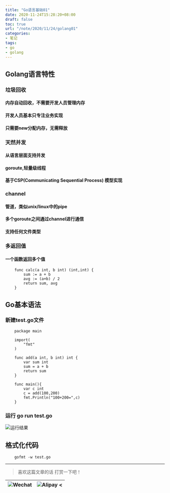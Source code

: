 ```yaml
---
title: "Go语言基础01"
date: 2020-11-24T15:28:20+08:00
draft: false
toc: true
url: "/note/2020/11/24/golang01"
categories: 
- 笔记
tags: 
- go
- golang
---
```

## Golang语言特性
### 垃圾回收
#### 内存自动回收，不需要开发人员管理内存   
#### 开发人员基本只专注业务实现   
#### 只需要new分配内存，无需释放   
###  天然并发  
#### 从语言层面支持并发   
#### goroute,轻量级线程      
#### 基于CSP(Communicating Sequential Process) 模型实现   
### channel  
#### 管道，类似unix/linux中的pipe   
#### 多个goroute之间通过channel进行通信   
#### 支持任何文件类型  
### 多返回值   
#### 一个函数返回多个值   
```
    func calc(a int, b int) (int,int) {
        sum := a + b
        avg := (a+b) / 2
        return sum, avg
    }
``` 
## Go基本语法   
### 新建test.go文件
```
    package main
    
    import(
        "fmt"
    )
    
    func add(a int, b int) int {
        var sum int
        sum = a + b
        return sum
    }
    
    func main(){
        var c int
        c = add(100,200)
        fmt.Println("100+200=",c)
    }
```     
### 运行 go run test.go
![运行结果](/images/note/202011/202011241607.png)  


## 格式化代码
```
    gofmt -w test.go
```
___
> 喜欢这篇文章的话 打赏一下吧！ 

| ![Wechat](/images/pay/eb05acdaec967.png)  | ![Alipay <](/images/pay/7f127f545.jpg) |
| --------   | -----:  |
